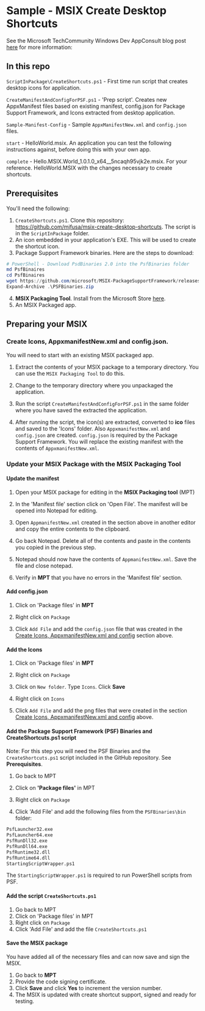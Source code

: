 # Sample - MSIX Create Desktop Shortcuts

See the Microsoft TechCommunity Windows Dev AppConsult blog post [here](https://techcommunity.microsoft.com/t5/windows-dev-appconsult/msix-create-desktop-shortcuts-with-package-support-framework-and/ba-p/3300891) for more information:

## In this repo

```ScriptInPackage\CreateShortcuts.ps1``` - First time run script that creates desktop icons for application.

```CreateManifestAndConfigForPSF.ps1``` - 'Prep script'. Creates new AppxManifest files based on existing manifest, config.json for Package Support Framework, and Icons extracted from desktop application.

```Sample-Manifest-Config``` - Sample ```AppxManifestNew.xml``` and ```config.json``` files.

```start``` - HelloWorld.msix. An application you can test the following instructions against, before doing this with your own app.

```complete``` - Hello.MSIX.World_1.0.1.0_x64__5ncaqh95vjk2e.msix. For your reference. HelloWorld.MSIX with the changes necessary to create shortcuts.

## Prerequisites

You'll need the following:

1) ```CreateShortcuts.ps1```. Clone this repository: https://github.com/mjfusa/msix-create-desktop-shortcuts. The script is in the ```ScriptInPackage``` folder.
2) An icon embedded in your application's EXE. This will be used to create the shortcut icon.
3) Package Support Framework binaries. Here are the steps to download:

```PowerShell
# PowerShell - Download PsdBinaries 2.0 into the PsfBinaries folder
md PsfBinaires
cd PsfBinaires
wget https://github.com/microsoft/MSIX-PackageSupportFramework/releases/download/v2.0/PSFBinaries.zip -OutFile PSFBinaries.zip
Expand-Archive .\PSFBinaries.zip
```

4) **MSIX Packaging Tool**. Install from the Microsoft Store [here](https://www.microsoft.com/en-us/p/msix-packaging-tool/9n5lw3jbcxkf).
5) An MSIX Packaged app.
## Preparing your MSIX
### Create Icons, AppxmanifestNew.xml and config.json.

You will need to start with an existing MSIX packaged app.

1) Extract the contents of your MSIX package to a temporary directory. You can use the ```MSIX Packaging Tool``` to do this.

2) Change to the temporary directory where you unpackaged the application.

3) Run the script ```CreateManifestAndConfigForPSF.ps1``` in the same folder where you have saved the extracted the application.

4) After running the script, the icon(s) are extracted, converted to **ico** files and saved to the 'Icons' folder. Also ```AppxmanifestNew.xml``` and ```config.json``` are created. ```config.json``` is required by the Package Support Framework. You will replace the existing manifest with the contents of ```AppxmanifestNew.xml```.

### Update your MSIX Package with the MSIX Packaging Tool

#### Update the manifest

1. Open your MSIX package for editing in the **MSIX Packaging tool** (MPT)

2. In the 'Manifest file' section click on 'Open File'. The manifest will be opened into Notepad for editing.

3. Open ```AppmanifestNew.xml``` created in the section above in another editor and copy the entire contents to the clipboard.

4. Go back Notepad. Delete all of the contents and paste in the contents you copied in the previous step.

5. Notepad should now have the contents of ```AppmanifestNew.xml```. Save the file and close notepad.

6. Verify in **MPT** that you have no errors in the 'Manifest file' section.

#### Add config.json

1. Click on 'Package files' in **MPT**

2. Right click on ```Package```

3. Click ```Add File``` and add the ```config.json``` file that was created in the [Create Icons, AppxmanifestNew.xml and config](#create-appxmanifestnewxml-and-configjson.json) section above.

#### <a name="add-the-icons"></a>Add the Icons

1. Click on 'Package files' in **MPT**

2. Right click on ```Package```

3. Click on ```New folder```. Type ```Icons```. Click **Save**

4. Right click on ```Icons```

5. Click ```Add File``` and add the png files that were created in the section [Create Icons, AppxmanifestNew.xml and config](#create-appxmanifestnewxml-and-configjson.json) above.

#### Add the Package Support Framework (PSF) Binaries and CreateShortcuts.ps1 script

Note: For this step you will need the PSF Binaries and the ```CreateShortcuts.ps1``` script included in the GitHub repository. See **Prerequisites**. 

1. Go back to MPT

2. Click on **'Package files'** in MPT

3. Right click on ```Package```

4. Click 'Add File' and add the following files from the ```PSFBinaries\bin``` folder:

```txt
PsfLauncher32.exe
PsfLauncher64.exe
PsfRunDll32.exe
PsfRunDll64.exe
PsfRuntime32.dll
PsfRuntime64.dll
StartingScriptWrapper.ps1
```

The ```StartingScriptWrapper.ps1``` is required to run PowerShell scripts from PSF.

#### Add the script ```CreateShortcuts.ps1```

1. Go back to MPT
2. Click on 'Package files' in MPT
3. Right click on ```Package```
4. Click 'Add File' and add the file ```CreateShortcuts.ps1```

#### Save the MSIX package

You have added all of the necessary files and can now save and sign the MSIX.

1. Go back to **MPT**
2. Provide the code signing certificate.
3. Click **Save** and click **Yes** to increment the version number.
4. The MSIX is updated with create shortcut support, signed and ready for testing.
